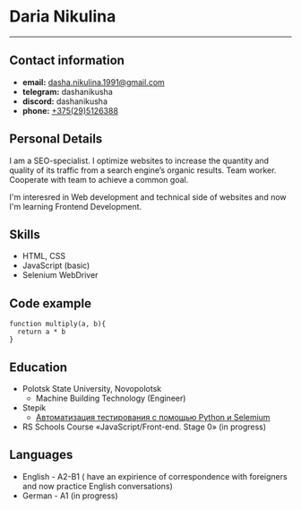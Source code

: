 # Daria Nikulina
 ---
## Contact information
* __email:__ [dasha.nikulina.1991@gmail.com](mailto:dasha.nikulina.1991@gmail.com) 
* __telegram:__ dashanikusha 
* __discord:__ dashanikusha
* __phone:__  [+375(29)5126388](tel:+375295126388) 


## Personal Details


I am a SEO-specialist. I optimize websites to increase the quantity and quality of its traffic from a search engine’s organic results. Team worker. Cooperate with team to achieve a common goal. 

I'm interesred in Web development and technical side of websites and now I'm learning Frontend Development.

## Skills
* HTML, CSS
* JavaScript (basic)
* Selenium WebDriver


## Code example
```
function multiply(a, b){
  return a * b
}
```

## Education
* Polotsk State University, Novopolotsk
    * Machine Building Technology (Engineer)
* Stepik 
   * [Автоматизация тестирования с помощью Python и Selemium](https:/stepik.org/cert/1609364) 
* RS Schools Course «JavaScript/Front-end. Stage 0» (in progress)


## Languages
* English - A2-B1 ( have an expirience of correspondence with foreigners and now practice English conversations)
* German - A1 (in progress)








